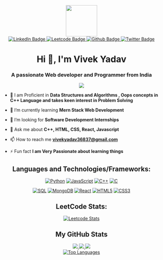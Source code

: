 <div id="header" align="center">
  <img src="https://media.giphy.com/media/M9gbBd9nbDrOTu1Mqx/giphy.gif" width="100"/>
</div>

<div id="badges"  align="center">
  <a href="https://www.linkedin.com/in/vivek-yadav-149333192/">
    <img src="https://img.shields.io/badge/LinkedIn-blue?style=for-the-badge&logo=linkedin&logoColor=white" alt="LinkedIn Badge"/>
  </a>
  <a href="https://leetcode.com/Vivek_yd_6/">
    <img src="https://img.shields.io/badge/Leetcode-orange?style=for-the-badge&logo=leetcode&logoColor=black" alt="Leetcode Badge"/>
  </a>
  <a href="github.com/Vivekyd6">
    <img src="https://img.shields.io/badge/Github-black?style=for-the-badge&logo=github&logoColor=white" alt="Github Badge"/>
  </a>
  <a href="https://twitter.com/VivekYa93262512">
    <img src="https://img.shields.io/badge/Twitter-blue?style=for-the-badge&logo=twitter&logoColor=white" alt="Twitter Badge"/>
  </a>
</div>



<h1 align="center">Hi 👋, I'm Vivek Yadav</h1>
<h3 align="center">A passionate Web developer and Programmer from India</h3>

<p align="center">
  <a href="https://github.com/Vivekyd6">
    <img src="https://komarev.com/ghpvc/?username=Vivekyd6&color=blue&style=flat)" />
  </a>
</p>

- 🌱 I am Proficient in **Data Structures and Algorithms , Oops concepts in C++ Language and takes keen interest in Problem Solving**

- 🌱 I’m currently learning **Mern Stack Web Development**

- 🤝 I’m looking for  **Software Development Internships**

- 💬 Ask me about  **C++, HTML, CSS, React, Javascript**

- 📫 How to reach me **vivekyadav36837@gmail.com**

- ⚡ Fun fact **I am Very Passionate about learning things**

<div align = "center">
<h2>Languages and Technologies/Frameworks:</h2>

[![Python](https://img.shields.io/badge/python-black?style=for-the-badge&logo=python)](https://github.com/Vivekyd6)
[![JavaScript](https://img.shields.io/badge/javascript-black?style=for-the-badge&logo=javascript)](https://github.com/Vivekyd6)
[![C++](https://img.shields.io/badge/c++-black?style=for-the-badge&logo=cplusplus)](https://github.com/Vivekyd6)
[![C](https://img.shields.io/badge/c-black?style=for-the-badge&logo=c)](https://github.com/Vivekyd6)
<!-- [![Bash](https://img.shields.io/badge/bash-black?style=for-the-badge&logo=gnu-bash&logoColor=white)](https://github.com/Vivekyd6) -->
[![SQL](https://img.shields.io/badge/sql-black?style=for-the-badge&logo=mysql)](https://github.com/Vivekyd6)
[![MongoDB](https://img.shields.io/badge/mongodb-black?style=for-the-badge&logo=mongodb)](https://github.com/Vivekyd6)
[![React](https://img.shields.io/badge/react-black?style=for-the-badge&logo=react)](https://github.com/Vivekyd6)
[![HTML5](https://img.shields.io/badge/html5-black?style=for-the-badge&logo=html5)](https://github.com/Vivekyd6)
[![CSS3](https://img.shields.io/badge/css3-black?style=for-the-badge&logo=css3)](https://github.com/Vivekyd6)
<!-- [![Docker](https://img.shields.io/badge/docker-black?style=for-the-badge&logo=docker)](https://hub.docker.com/u/Vivekyd6) -->
</div>
<div align = "center">
<h2>LeetCode Stats:</h2>

[![Leetcode Stats](https://leetcard.jacoblin.cool/Vivek_yd_6?ext=contest)](https://leetcode.com/Vivek_yd_6)
</div>
<div align = "center">
<h2>My GitHub Stats</h2>

  <a href="https://github.com/Vivekyd6">
    <img src="http://github-profile-summary-cards.vercel.app/api/cards/profile-details?username=Vivekyd6&theme=transparent" />
  </a>
  <a href="https://github.com/Vivekyd6">
    <img src="https://github-readme-streak-stats.herokuapp.com/?user=Vivekyd6&hide_border=true&card_width=338&theme=transparent" />
  </a>
  <a href="https://github.com/Vivekyd6">
    <img src="http://github-profile-summary-cards.vercel.app/api/cards/stats?username=Vivekyd6&theme=transparent" />
  </a>
 
  </div>
<div align = "center">
 <a href="https://github.com/Vivekyd6" align="left"><img src="https://github-readme-stats.vercel.app/api/top-langs/?username=Vivekyd6&langs_count=10&title_color=0891b2&text_color=ffffff&icon_color=3382ed&bg_color=171717&hide_border=true&locale=en&custom_title=Top%50%Languages" alt="Top Languages" /></a>
  
  </div>
<!-- <a href="http://www.github.com/Vivekyd6"><img src="https://github-readme-stats.vercel.app/api?username=Vivekyd6&show_icons=true&hide=&count_private=true&title_color=0891b2&text_color=ffffff&icon_color=3382ed&bg_color=171717&hide_border=true&show_icons=true" alt="sahilkhoslaa's GitHub stats" /></a> -->


<!-- <a href="http://www.github.comVivekyd6"><img src="https://github-readme-streak-stats.herokuapp.com/?user=Vivekyd6&stroke=ffffff&background=171717&ring=0891b2&fire=0891b2&currStreakNum=ffffff&currStreakLabel=0891b2&sideNums=ffffff&sideLabels=ffffff&dates=ffffff&hide_border=true" /></a>  -->



